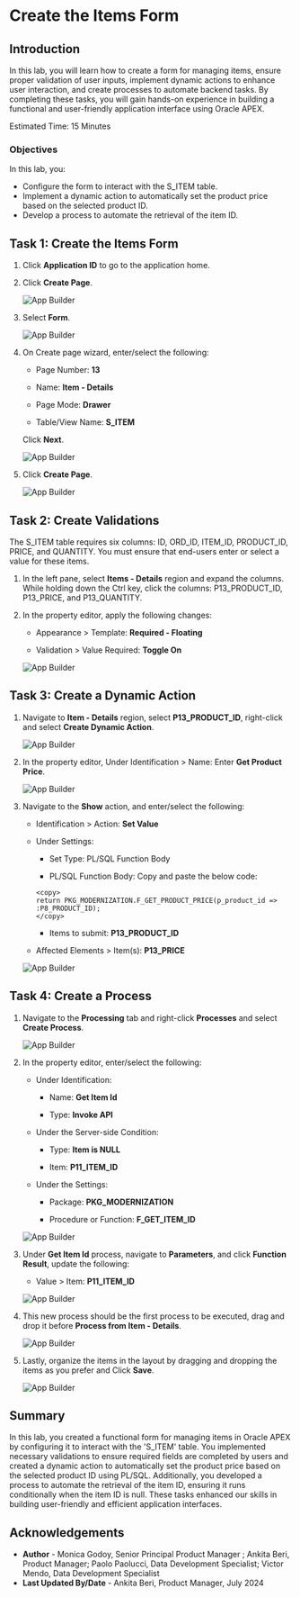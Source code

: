 # Create the Items Form

## Introduction

In this lab, you will learn how to create a form for managing items, ensure proper validation of user inputs, implement dynamic actions to enhance user interaction, and create processes to automate backend tasks. By completing these tasks, you will gain hands-on experience in building a functional and user-friendly application interface using Oracle APEX.

Estimated Time: 15 Minutes

### Objectives

In this lab, you:

- Configure the form to interact with the S_ITEM table.
- Implement a dynamic action to automatically set the product price based on the selected product ID.
- Develop a process to automate the retrieval of the item ID.

## Task 1: Create the Items Form

1. Click **Application ID** to go to the application home.

2. Click **Create Page**.

    ![App Builder](images/create-form-page.png " ")

3. Select **Form**.

    ![App Builder](images/select-form.png " ")

4. On Create page wizard, enter/select the following:

   - Page Number: **13**

   - Name: **Item - Details**

   - Page Mode: **Drawer**

   - Table/View Name: **S_ITEM**

   Click **Next**.

   ![App Builder](images/create-form-next.png " ")

5. Click **Create Page**.

    ![App Builder](images/create-page.png " ")

## Task 2: Create Validations

The S_ITEM table requires six columns: ID, ORD\_ID, ITEM\_ID, PRODUCT\_ID, PRICE, and QUANTITY. You must ensure that end-users enter or select a value for these items.

1. In the left pane, select **Items - Details** region and expand the columns. While holding down the Ctrl key, click the columns: P13\_PRODUCT\_ID, P13\_PRICE, and P13\_QUANTITY.

2. In the property editor, apply the following changes:

    - Appearance > Template: **Required - Floating**

    - Validation > Value Required: **Toggle On**

   ![App Builder](images/select-items.png " ")

## Task 3: Create a Dynamic Action

1. Navigate to **Item - Details** region, select **P13\_PRODUCT\_ID**, right-click and select **Create Dynamic Action**.

    ![App Builder](images/create-dynamic-actions.png " ")

2. In the property editor, Under Identification > Name: Enter **Get Product Price**.

    ![App Builder](images/get-product-price.png " ")

3. Navigate to the **Show** action,  and enter/select the following:

    - Identification > Action: **Set Value**

    - Under Settings:

        - Set Type: PL/SQL Function Body

        - PL/SQL Function Body: Copy and paste the below code:

         ```
         <copy>
         return PKG_MODERNIZATION.F_GET_PRODUCT_PRICE(p_product_id => :P8_PRODUCT_ID);
         </copy>
        ```

        - Items to submit: **P13\_PRODUCT\_ID**

    - Affected Elements > Item(s): **P13\_PRICE**

    ![App Builder](images/set-value.png " ")

## Task 4: Create a Process

1. Navigate to the **Processing** tab and right-click **Processes** and select **Create Process**.

    ![App Builder](images/create-process.png " ")

2. In the property editor, enter/select the following:

    - Under Identification:

        - Name: **Get Item Id**

        - Type: **Invoke API**

    - Under the Server-side Condition:

        - Type: **Item is NULL**

        - Item: **P11\_ITEM\_ID**

    - Under the Settings:

        - Package: **PKG\_MODERNIZATION**

        - Procedure or Function: **F\_GET\_ITEM\_ID**

   ![App Builder](images/get-item-id.png " ")

3. Under **Get Item Id** process, navigate to **Parameters**, and click **Function Result**, update the following:

    - Value > Item: **P11\_ITEM\_ID**

   ![App Builder](images/function-result.png " ")

4. This new process should be the first process to be executed, drag and drop it before **Process from Item - Details**.

    ![App Builder](images/drag-process.png " ")

5. Lastly, organize the items in the layout by dragging and dropping the items as you prefer and Click **Save**.

    ![App Builder](images/drag-item.png " ")

## Summary

In this lab, you created a functional form for managing items in Oracle APEX by configuring it to interact with the 'S\_ITEM' table. You implemented necessary validations to ensure required fields are completed by users and created a dynamic action to automatically set the product price based on the selected product ID using PL/SQL. Additionally, you developed a process to automate the retrieval of the item ID, ensuring it runs conditionally when the item ID is null. These tasks enhanced our skills in building user-friendly and efficient application interfaces.

## Acknowledgements

- **Author** - Monica Godoy, Senior Principal Product Manager ; Ankita Beri, Product Manager; Paolo Paolucci, Data Development Specialist; Victor Mendo, Data Development Specialist
- **Last Updated By/Date** - Ankita Beri, Product Manager, July 2024

